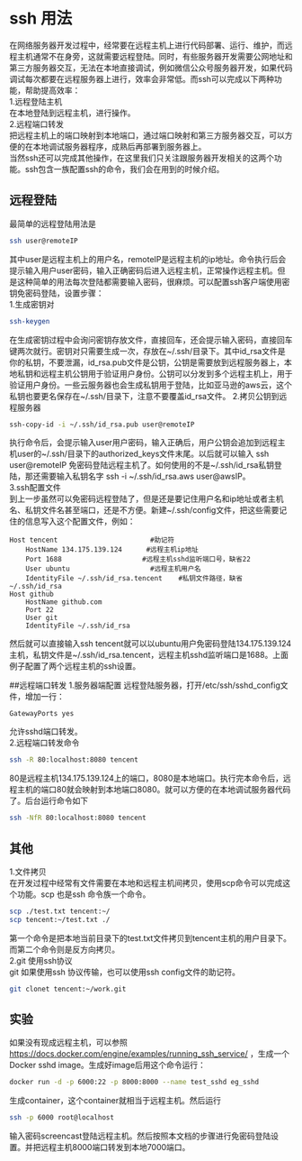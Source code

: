 # ssh 用法

在网络服务器开发过程中，经常要在远程主机上进行代码部署、运行、维护，而远程主机通常不在身旁，这就需要远程登陆。同时，有些服务器开发需要公网地址和第三方服务器交互，无法在本地直接调试，例如微信公众号服务器开发，如果代码调试每次都要在远程服务器上进行，效率会非常低。而ssh可以完成以下两种功能，帮助提高效率：   
1.远程登陆主机   
在本地登陆到远程主机，进行操作。  
2.远程端口转发   
把远程主机上的端口映射到本地端口，通过端口映射和第三方服务器交互，可以方便的在本地调试服务器程序，成熟后再部署到服务器上。  
当然ssh还可以完成其他操作，在这里我们只关注跟服务器开发相关的这两个功能。ssh包含一族配置ssh的命令，我们会在用到的时候介绍。   

## 远程登陆    
最简单的远程登陆用法是  
``` bash
ssh user@remoteIP
```
其中user是远程主机上的用户名，remoteIP是远程主机的ip地址。命令执行后会提示输入用户user密码，输入正确密码后进入远程主机，正常操作远程主机。但是这种简单的用法每次登陆都需要输入密码，很麻烦。可以配置ssh客户端使用密钥免密码登陆，设置步骤：  
1.生成密钥对
``` bash
ssh-keygen 
```
在生成密钥过程中会询问密钥存放文件，直接回车，还会提示输入密码，直接回车键两次就行。密钥对只需要生成一次，存放在~/.ssh/目录下。其中id_rsa文件是你的私钥，不要泄漏，id_rsa.pub文件是公钥，公钥是需要放到远程服务器上，本地私钥和远程主机公钥用于验证用户身份。公钥可以分发到多个远程主机上，用于验证用户身份。一些云服务器也会生成私钥用于登陆，比如亚马逊的aws云，这个私钥也要更名保存在~/.ssh/目录下，注意不要覆盖id_rsa文件。
2.拷贝公钥到远程服务器  
``` bash
ssh-copy-id -i ~/.ssh/id_rsa.pub user@remoteIP    
```
执行命令后，会提示输入user用户密码，输入正确后，用户公钥会追加到远程主机user的~/.ssh/目录下的authorized_keys文件末尾。以后就可以输入 ssh user@remoteIP 免密码登陆远程主机了。如何使用的不是~/.ssh/id_rsa私钥登陆，那还需要输入私钥名字 ssh -i ~/.ssh/id_rsa.aws user@awsIP。  
3.ssh配置文件  
到上一步虽然可以免密码远程登陆了，但是还是要记住用户名和ip地址或者主机名、私钥文件名甚至端口，还是不方便。新建~/.ssh/config文件，把这些需要记住的信息写入这个配置文件，例如：
``` vi
Host tencent                       #助记符
    HostName 134.175.139.124      #远程主机ip地址
    Port 1688                    #远程主机sshd监听端口号，缺省22
    User ubuntu                    #远程主机用户名
    IdentityFile ~/.ssh/id_rsa.tencent    #私钥文件路径，缺省~/.ssh/id_rsa
Host github
    HostName github.com
    Port 22
    User git
    IdentityFile ~/.ssh/id_rsa
```
然后就可以直接输入ssh tencent就可以以ubuntu用户免密码登陆134.175.139.124主机，私钥文件是~/.ssh/id_rsa.tencent，远程主机sshd监听端口是1688。上面例子配置了两个远程主机的ssh设置。   

##远程端口转发
1.服务器端配置 
远程登陆服务器，打开/etc/ssh/sshd_config文件，增加一行：  
``` vi
GatewayPorts yes
```
允许sshd端口转发。  
2.远程端口转发命令 
``` bash
ssh -R 80:localhost:8080 tencent
```
80是远程主机134.175.139.124上的端口，8080是本地端口。执行完本命令后，远程主机的端口80就会映射到本地端口8080。就可以方便的在本地调试服务器代码了。后台运行命令如下  
``` bash
ssh -NfR 80:localhost:8080 tencent
```

## 其他
1.文件拷贝  
在开发过程中经常有文件需要在本地和远程主机间拷贝，使用scp命令可以完成这个功能。scp 也是ssh 命令族一个命令。  
``` bash
scp ./test.txt tencent:~/
scp tencent:~/test.txt ./
```
第一个命令是把本地当前目录下的test.txt文件拷贝到tencent主机的用户目录下。而第二个命令则是反方向拷贝。  
2.git 使用ssh协议  
git 如果使用ssh 协议传输，也可以使用ssh config文件的助记符。
``` bash
git clonet tencent:~/work.git
```


## 实验
如果没有现成远程主机，可以参照  https://docs.docker.com/engine/examples/running_ssh_service/ ，生成一个Docker sshd image。生成好image后用这个命令运行：
``` bash
docker run -d -p 6000:22 -p 8000:8000 --name test_sshd eg_sshd
```
生成container，这个container就相当于远程主机。然后运行
``` bash
ssh -p 6000 root@localhost
```
输入密码screencast登陆远程主机。然后按照本文档的步骤进行免密码登陆设置。并把远程主机8000端口转发到本地7000端口。


